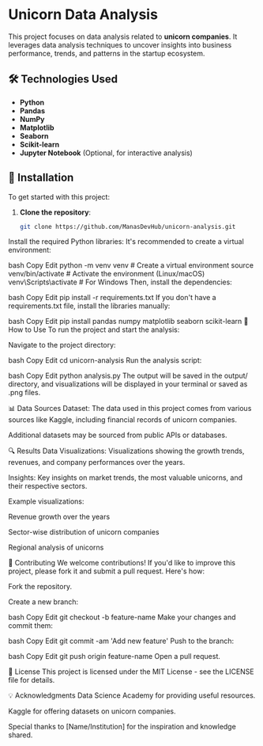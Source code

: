 # Unicorn Data Analysis

This project focuses on data analysis related to **unicorn companies**. It leverages data analysis techniques to uncover insights into business performance, trends, and patterns in the startup ecosystem.

## 🛠️ Technologies Used

- **Python**  
- **Pandas**  
- **NumPy**  
- **Matplotlib**  
- **Seaborn**  
- **Scikit-learn**  
- **Jupyter Notebook** (Optional, for interactive analysis)

## 📂 Installation

To get started with this project:

1. **Clone the repository**:
   ```bash
   git clone https://github.com/ManasDevHub/unicorn-analysis.git
Install the required Python libraries: It's recommended to create a virtual environment:

bash
Copy
Edit
python -m venv venv  # Create a virtual environment
source venv/bin/activate  # Activate the environment (Linux/macOS)
venv\Scripts\activate  # For Windows
Then, install the dependencies:

bash
Copy
Edit
pip install -r requirements.txt
If you don't have a requirements.txt file, install the libraries manually:

bash
Copy
Edit
pip install pandas numpy matplotlib seaborn scikit-learn
🚀 How to Use
To run the project and start the analysis:

Navigate to the project directory:

bash
Copy
Edit
cd unicorn-analysis
Run the analysis script:

bash
Copy
Edit
python analysis.py
The output will be saved in the output/ directory, and visualizations will be displayed in your terminal or saved as .png files.

📊 Data Sources
Dataset: The data used in this project comes from various sources like Kaggle, including financial records of unicorn companies.

Additional datasets may be sourced from public APIs or databases.

🔍 Results
Data Visualizations: Visualizations showing the growth trends, revenues, and company performances over the years.

Insights: Key insights on market trends, the most valuable unicorns, and their respective sectors.

Example visualizations:

Revenue growth over the years

Sector-wise distribution of unicorn companies

Regional analysis of unicorns

🤝 Contributing
We welcome contributions! If you'd like to improve this project, please fork it and submit a pull request. Here's how:

Fork the repository.

Create a new branch:

bash
Copy
Edit
git checkout -b feature-name
Make your changes and commit them:

bash
Copy
Edit
git commit -am 'Add new feature'
Push to the branch:

bash
Copy
Edit
git push origin feature-name
Open a pull request.

📜 License
This project is licensed under the MIT License - see the LICENSE file for details.

💡 Acknowledgments
Data Science Academy for providing useful resources.

Kaggle for offering datasets on unicorn companies.

Special thanks to [Name/Institution] for the inspiration and knowledge shared.
